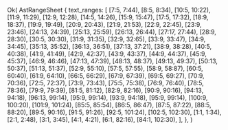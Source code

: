 Ok(
    AstRangeSheet {
        text_ranges: [
            [7:5, 7:44),
            [8:5, 8:34),
            [10:5, 10:22),
            [11:9, 11:29),
            [12:9, 12:28),
            [14:5, 14:26),
            [15:9, 15:47),
            [17:5, 17:32),
            [18:9, 18:37),
            [19:9, 19:49),
            [20:9, 20:43),
            [21:9, 21:53),
            [22:9, 22:45),
            [23:9, 23:46),
            [24:13, 24:39),
            [25:13, 25:59),
            [26:13, 26:44),
            [27:17, 27:44),
            [28:9, 28:30),
            [30:5, 30:30),
            [31:9, 31:35),
            [32:9, 32:65),
            [33:9, 33:47),
            [34:9, 34:45),
            [35:13, 35:52),
            [36:13, 36:51),
            [37:13, 37:21),
            [38:9, 38:28),
            [40:5, 40:38),
            [41:9, 41:49),
            [42:9, 42:37),
            [43:9, 43:37),
            [44:9, 44:37),
            [45:9, 45:37),
            [46:9, 46:46),
            [47:13, 47:39),
            [48:13, 48:37),
            [49:13, 49:37),
            [50:13, 50:37),
            [51:13, 51:37),
            [52:9, 55:10),
            [57:5, 57:55),
            [58:9, 58:87),
            [60:5, 60:40),
            [61:9, 64:10),
            [66:5, 66:29),
            [67:9, 67:39),
            [69:5, 69:27),
            [70:9, 70:36),
            [72:5, 72:37),
            [73:9, 73:43),
            [75:5, 75:38),
            [76:9, 76:40),
            [78:5, 78:36),
            [79:9, 79:39),
            [81:5, 81:12),
            [82:9, 82:16),
            [90:9, 90:16),
            [94:13, 94:18),
            [96:13, 99:14),
            [95:9, 99:14),
            [93:9, 94:18),
            [95:9, 99:14),
            [100:9, 100:20),
            [101:9, 101:24),
            [85:5, 85:54),
            [86:5, 86:47),
            [87:5, 87:22),
            [88:5, 88:20),
            [89:5, 90:16),
            [91:5, 91:26),
            [92:5, 101:24),
            [102:5, 102:30),
            [1:1, 1:34),
            [2:1, 2:48),
            [3:1, 3:45),
            [4:1, 4:21),
            [6:1, 82:16),
            [84:1, 102:30),
        ],
    },
)